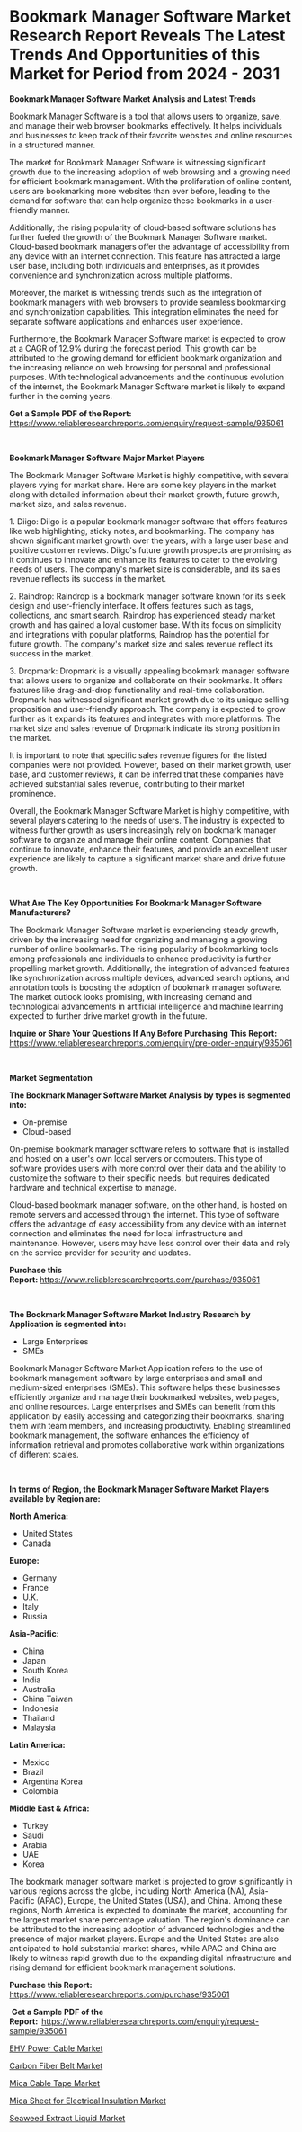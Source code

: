 <p><h1>Bookmark Manager Software Market Research Report Reveals The Latest Trends And Opportunities of this Market for Period from 2024 - 2031</h1></p><p><strong>Bookmark Manager Software Market Analysis and Latest Trends</strong></p>
<p><p>Bookmark Manager Software is a tool that allows users to organize, save, and manage their web browser bookmarks effectively. It helps individuals and businesses to keep track of their favorite websites and online resources in a structured manner.</p><p>The market for Bookmark Manager Software is witnessing significant growth due to the increasing adoption of web browsing and a growing need for efficient bookmark management. With the proliferation of online content, users are bookmarking more websites than ever before, leading to the demand for software that can help organize these bookmarks in a user-friendly manner.</p><p>Additionally, the rising popularity of cloud-based software solutions has further fueled the growth of the Bookmark Manager Software market. Cloud-based bookmark managers offer the advantage of accessibility from any device with an internet connection. This feature has attracted a large user base, including both individuals and enterprises, as it provides convenience and synchronization across multiple platforms.</p><p>Moreover, the market is witnessing trends such as the integration of bookmark managers with web browsers to provide seamless bookmarking and synchronization capabilities. This integration eliminates the need for separate software applications and enhances user experience.</p><p>Furthermore, the Bookmark Manager Software market is expected to grow at a CAGR of 12.9% during the forecast period. This growth can be attributed to the growing demand for efficient bookmark organization and the increasing reliance on web browsing for personal and professional purposes. With technological advancements and the continuous evolution of the internet, the Bookmark Manager Software market is likely to expand further in the coming years.</p></p>
<p><strong>Get a Sample PDF of the Report:&nbsp;</strong> <a href="https://www.reliableresearchreports.com/enquiry/request-sample/935061">https://www.reliableresearchreports.com/enquiry/request-sample/935061</a></p>
<p>&nbsp;</p>
<p><strong>Bookmark Manager Software Major Market Players</strong></p>
<p><p>The Bookmark Manager Software Market is highly competitive, with several players vying for market share. Here are some key players in the market along with detailed information about their market growth, future growth, market size, and sales revenue.</p><p>1. Diigo: Diigo is a popular bookmark manager software that offers features like web highlighting, sticky notes, and bookmarking. The company has shown significant market growth over the years, with a large user base and positive customer reviews. Diigo's future growth prospects are promising as it continues to innovate and enhance its features to cater to the evolving needs of users. The company's market size is considerable, and its sales revenue reflects its success in the market.</p><p>2. Raindrop: Raindrop is a bookmark manager software known for its sleek design and user-friendly interface. It offers features such as tags, collections, and smart search. Raindrop has experienced steady market growth and has gained a loyal customer base. With its focus on simplicity and integrations with popular platforms, Raindrop has the potential for future growth. The company's market size and sales revenue reflect its success in the market.</p><p>3. Dropmark: Dropmark is a visually appealing bookmark manager software that allows users to organize and collaborate on their bookmarks. It offers features like drag-and-drop functionality and real-time collaboration. Dropmark has witnessed significant market growth due to its unique selling proposition and user-friendly approach. The company is expected to grow further as it expands its features and integrates with more platforms. The market size and sales revenue of Dropmark indicate its strong position in the market.</p><p>It is important to note that specific sales revenue figures for the listed companies were not provided. However, based on their market growth, user base, and customer reviews, it can be inferred that these companies have achieved substantial sales revenue, contributing to their market prominence.</p><p>Overall, the Bookmark Manager Software Market is highly competitive, with several players catering to the needs of users. The industry is expected to witness further growth as users increasingly rely on bookmark manager software to organize and manage their online content. Companies that continue to innovate, enhance their features, and provide an excellent user experience are likely to capture a significant market share and drive future growth.</p></p>
<p>&nbsp;</p>
<p><strong>What Are The Key Opportunities For Bookmark Manager Software Manufacturers?</strong></p>
<p><p>The Bookmark Manager Software market is experiencing steady growth, driven by the increasing need for organizing and managing a growing number of online bookmarks. The rising popularity of bookmarking tools among professionals and individuals to enhance productivity is further propelling market growth. Additionally, the integration of advanced features like synchronization across multiple devices, advanced search options, and annotation tools is boosting the adoption of bookmark manager software. The market outlook looks promising, with increasing demand and technological advancements in artificial intelligence and machine learning expected to further drive market growth in the future.</p></p>
<p><strong>Inquire or Share Your Questions If Any Before Purchasing This Report:</strong> <a href="https://www.reliableresearchreports.com/enquiry/pre-order-enquiry/935061">https://www.reliableresearchreports.com/enquiry/pre-order-enquiry/935061</a></p>
<p>&nbsp;</p>
<p><strong>Market Segmentation</strong></p>
<p><strong>The Bookmark Manager Software Market Analysis by types is segmented into:</strong></p>
<p><ul><li>On-premise</li><li>Cloud-based</li></ul></p>
<p><p>On-premise bookmark manager software refers to software that is installed and hosted on a user's own local servers or computers. This type of software provides users with more control over their data and the ability to customize the software to their specific needs, but requires dedicated hardware and technical expertise to manage. </p><p>Cloud-based bookmark manager software, on the other hand, is hosted on remote servers and accessed through the internet. This type of software offers the advantage of easy accessibility from any device with an internet connection and eliminates the need for local infrastructure and maintenance. However, users may have less control over their data and rely on the service provider for security and updates.</p></p>
<p><strong>Purchase this Report:&nbsp;</strong><a href="https://www.reliableresearchreports.com/purchase/935061">https://www.reliableresearchreports.com/purchase/935061</a></p>
<p>&nbsp;</p>
<p><strong>The Bookmark Manager Software Market Industry Research by Application is segmented into:</strong></p>
<p><ul><li>Large Enterprises</li><li>SMEs</li></ul></p>
<p><p>Bookmark Manager Software Market Application refers to the use of bookmark management software by large enterprises and small and medium-sized enterprises (SMEs). This software helps these businesses efficiently organize and manage their bookmarked websites, web pages, and online resources. Large enterprises and SMEs can benefit from this application by easily accessing and categorizing their bookmarks, sharing them with team members, and increasing productivity. Enabling streamlined bookmark management, the software enhances the efficiency of information retrieval and promotes collaborative work within organizations of different scales.</p></p>
<p>&nbsp;</p>
<p><strong>In terms of Region, the Bookmark Manager Software Market Players available by Region are:</strong></p>
<p>
    <p> <strong> North America: </strong>
        <ul>
            <li>United States</li>
            <li>Canada</li>
        </ul>
        </p> 
    <p> <strong> Europe: </strong>
        <ul>
            <li>Germany</li>
            <li>France</li>
            <li>U.K.</li>
            <li>Italy</li>
            <li>Russia</li>
        </ul>
        </p> 
    <p> <strong> Asia-Pacific: </strong>
        <ul>
            <li>China</li>
            <li>Japan</li>
            <li>South Korea</li>
            <li>India</li>
            <li>Australia</li>
            <li>China Taiwan</li>
            <li>Indonesia</li>
            <li>Thailand</li>
            <li>Malaysia</li>
        </ul>
        </p> 
    <p> <strong> Latin America: </strong>
        <ul>
            <li>Mexico</li>
            <li>Brazil</li>
            <li>Argentina Korea</li>
            <li>Colombia</li>
        </ul>
        </p> 
    <p> <strong> Middle East & Africa: </strong>
        <ul>
            <li>Turkey</li>
            <li>Saudi</li>
            <li>Arabia</li>
            <li>UAE</li>
            <li>Korea</li>
        </ul>
    </p>
    </p>
<p><p>The bookmark manager software market is projected to grow significantly in various regions across the globe, including North America (NA), Asia-Pacific (APAC), Europe, the United States (USA), and China. Among these regions, North America is expected to dominate the market, accounting for the largest market share percentage valuation. The region's dominance can be attributed to the increasing adoption of advanced technologies and the presence of major market players. Europe and the United States are also anticipated to hold substantial market shares, while APAC and China are likely to witness rapid growth due to the expanding digital infrastructure and rising demand for efficient bookmark management solutions.</p></p>
<p><strong>Purchase this Report: </strong><a href="https://www.reliableresearchreports.com/purchase/935061">https://www.reliableresearchreports.com/purchase/935061</a></p>
<p>&nbsp;<strong>Get a Sample PDF of the Report:&nbsp;&nbsp;</strong><a href="https://www.reliableresearchreports.com/enquiry/request-sample/935061">https://www.reliableresearchreports.com/enquiry/request-sample/935061</a></p>
<p><strong></strong></p>
<p><p><a href="https://medium.com/@tiffanytran1905/ehv-power-cable-market-outlook-industry-overview-and-forecast-2024-to-2031-406c584add74">EHV Power Cable Market</a></p><p><a href="https://medium.com/@tiffanytran1905/carbon-fiber-belt-market-report-reveals-the-latest-trends-and-growth-opportunities-of-this-market-999a684dd05d">Carbon Fiber Belt Market</a></p><p><a href="https://medium.com/@tiffanytran1905/mica-cable-tape-market-insight-market-trends-growth-forecasted-from-2024-to-2031-df4b0552b1cb">Mica Cable Tape Market</a></p><p><a href="https://medium.com/@tiffanytran1905/mica-sheet-for-electrical-insulation-market-furnishes-information-on-market-share-market-trends-4d3c6dd0c184">Mica Sheet for Electrical Insulation Market</a></p><p><a href="https://medium.com/@tiffanytran1905/seaweed-extract-liquid-market-outlook-industry-overview-and-forecast-2024-to-2031-23cabc094f56">Seaweed Extract Liquid Market</a></p></p>